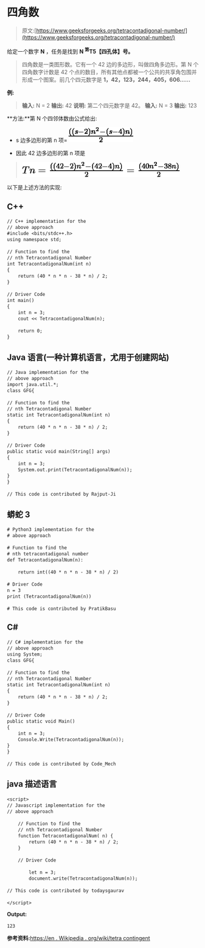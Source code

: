 # 四角数

> 原文:[https://www.geeksforgeeks.org/tetracontadigonal-number/](https://www.geeksforgeeks.org/tetracontadigonal-number/)

给定一个数字 **N** ，任务是找到 **N <sup>第</sup>T5【四孔体】号。** 

> 四角数是一类图形数。它有一个 42 边的多边形，叫做四角多边形。第 N 个四角数字计数是 42 个点的数目，所有其他点都被一个公共的共享角包围并形成一个图案。前几个四元数字是 **1，42，123，244，405，606……**

**例:**

> **输入:** N = 2
> **输出:** 42
> **说明:**
> 第二个四元数字是 42。
> **输入:** N = 3
> **输出:** 123

**方法:**第 N 个四邻体数由公式给出:

*   s 边多边形的第 n 项= ![\frac{((s-2)n^2 - (s-4)n)}{2}   ](img/e1b7be7ec1f82453b47cd0c23edff33f.png "Rendered by QuickLaTeX.com")

*   因此 42 边多边形的第 n 项是

> ![Tn =\frac{((42-2)n^2 - (42-4)n)}{2} =\frac{(40n^2 - 38n)}{2} ](img/19484758435d7ea4af007f73fb8a1f8d.png "Rendered by QuickLaTeX.com")

以下是上述方法的实现:

## C++

```
// C++ implementation for the
// above approach
#include <bits/stdc++.h>
using namespace std;

// Function to find the
// nth Tetracontadigonal Number
int TetracontadigonalNum(int n)
{
    return (40 * n * n - 38 * n) / 2;
}

// Driver Code
int main()
{
    int n = 3;
    cout << TetracontadigonalNum(n);

    return 0;
}
```

## Java 语言(一种计算机语言，尤用于创建网站)

```
// Java implementation for the
// above approach
import java.util.*;
class GFG{

// Function to find the
// nth Tetracontadigonal Number
static int TetracontadigonalNum(int n)
{
    return (40 * n * n - 38 * n) / 2;
}

// Driver Code
public static void main(String[] args)
{
    int n = 3;
    System.out.print(TetracontadigonalNum(n));
}
}

// This code is contributed by Rajput-Ji
```

## 蟒蛇 3

```
# Python3 implementation for the
# above approach

# Function to find the
# nth tetracontadigonal number
def TetracontadigonalNum(n):

    return int((40 * n * n - 38 * n) / 2)

# Driver Code
n = 3
print (TetracontadigonalNum(n))

# This code is contributed by PratikBasu
```

## C#

```
// C# implementation for the
// above approach
using System;
class GFG{

// Function to find the
// nth Tetracontadigonal Number
static int TetracontadigonalNum(int n)
{
    return (40 * n * n - 38 * n) / 2;
}

// Driver Code
public static void Main()
{
    int n = 3;
    Console.Write(TetracontadigonalNum(n));
}
}

// This code is contributed by Code_Mech
```

## java 描述语言

```
<script>
// Javascript implementation for the
// above approach

    // Function to find the
    // nth Tetracontadigonal Number
    function TetracontadigonalNum( n) {
        return (40 * n * n - 38 * n) / 2;
    }

    // Driver Code

        let n = 3;
        document.write(TetracontadigonalNum(n));

// This code is contributed by todaysgaurav

</script>
```

**Output:** 

```
123
```

**参考资料:**[https://en . Wikipedia . org/wiki/tetra contingent](https://en.wikipedia.org/wiki/Tetracontadigon)
